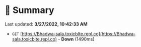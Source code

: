 # 📖 Summary
Last updated: **3/27/2022, 10:42:33 AM**

- `GET` [https://Bhadwa-sala.toxicblte.repl.co](https://Bhadwa-sala.toxicblte.repl.co) - **Down** (1490ms)
